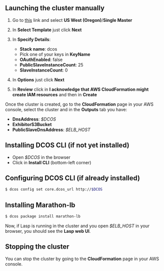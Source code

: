## Launching the cluster manually

1. Go to [this](https://downloads.dcos.io/dcos/stable/aws.html) link and select __US West (Oregon)__/__Single Master__

2. In __Select Template__ just click __Next__

3. In __Specify Details__:
   - __Stack name__: dcos
   - Pick one of your keys in __KeyName__
   - __OAuthEnabled__: false
   - __PublicSlaveInstanceCount__: 25
   - __SlaveInstanceCount__: 0

4. In __Options__ just click __Next__

5. In __Review__ click in __I acknowledge that AWS CloudFormation might create IAM resources__ and then in __Create__

Once the cluster is created, go to the __CloudFormation__ page in your AWS console, select the cluster and in the __Outputs__ tab you have:

- __DnsAddress__: _$DCOS_
- __ExhibitorS3Bucket__
- __PublicSlaveDnsAddress__: _$ELB_HOST_

## Installing DCOS CLI (if not yet installed)

- Open _$DCOS_ in the browser
- Click in __Install CLI__ (bottom-left corner)

## Configuring DCOS CLI (if already installed)

```bash
$ dcos config set core.dcos_url http://$DCOS
```

## Installing Marathon-lb

```bash
$ dcos package install marathon-lb
```

Now, if Lasp is running in the cluster and you open _$ELB_HOST_ in your browser, you should see the __Lasp web UI__.

## Stopping the cluster

You can stop the cluster by going to the __CloudFormation__ page in your AWS console.
